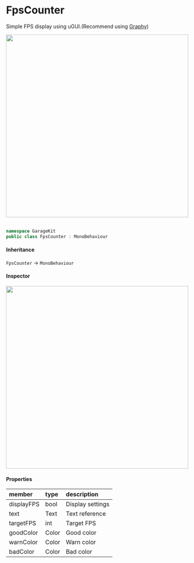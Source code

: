 # FpsCounter

Simple FPS display using uGUI.(Recommend using [Graphy](https:/assetstore.unity.com/packages/tools/gui/graphy-ultimate-fps-counter-stats-monitor-debugger-105778))

<img src="~/image/script_reference/fpscounter_gameview.png" width="500px"/>
</br>
</br>

```csharp
namespace GarageKit
public class FpsCounter : MonoBehaviour
```

#### Inheritance

`FpsCounter` -> `MonoBehaviour`

#### Inspector

<img src="~/image/script_reference/fpscounter_inspector.png" width="500px"/>

#### Properties

|member|type|description|
|:--|:--|:--|
|displayFPS|bool|Display settings|
|text|Text|Text reference|
|targetFPS|int|Target FPS|
|goodColor|Color|Good color|
|warnColor|Color|Warn color|
|badColor|Color|Bad color|
